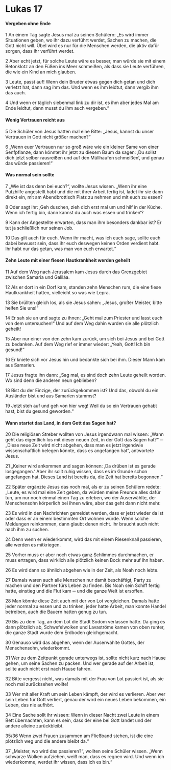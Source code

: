 # Lukas 17

#### Vergeben ohne Ende

1 An einem Tag sagte Jesus mal zu seinen Schülern: „Es wird immer Situationen geben, wo ihr dazu verführt werdet, Sachen zu machen, die Gott nicht will. Übel wird es nur für die Menschen werden, die aktiv dafür sorgen, dass ihr verführt werdet.

2 Aber echt jetzt, für solche Leute wäre es besser, man würde sie mit einem Betonklotz an den Füßen ins Meer schmeißen, als dass sie Leute verführen, die wie ein Kind an mich glauben.

3 Leute, passt auf! Wenn dein Bruder etwas gegen dich getan und dich verletzt hat, dann sag ihm das. Und wenn es ihm leidtut, dann vergib ihm das auch.

4 Und wenn er täglich siebenmal link zu dir ist, es ihm aber jedes Mal am Ende leidtut, dann musst du ihm auch vergeben.“

#### Wenig Vertrauen reicht aus

5 Die Schüler von Jesus hatten mal eine Bitte: „Jesus, kannst du unser Vertrauen in Gott nicht größer machen?“

6 „Wenn euer Vertrauen nur so groß wäre wie ein kleiner Same von einer Senfpflanze, dann könntet ihr jetzt zu diesem Baum da sagen: ‚Du sollst dich jetzt selber rausreißen und auf den Müllhaufen schmeißen‘, und genau das würde passieren!“

#### Was normal sein sollte

7 „Wie ist das denn bei euch?“, wollte Jesus wissen. „Wenn ihr eine Putzhilfe angestellt habt und die mit ihrer Arbeit fertig ist, ladet ihr sie dann direkt ein, mit am Abendbrottisch Platz zu nehmen und mit euch zu essen?

8 Oder sagt ihr: ‚Geh duschen, zieh dich erst mal um und hilf in der Küche. Wenn ich fertig bin, dann kannst du auch was essen und trinken‘?

9 Kann der Angestellte erwarten, dass man ihm besonders dankbar ist? Er tut ja schließlich nur seinen Job.

10 Das gilt auch für euch. Wenn ihr macht, was ich euch sage, sollte euch dabei bewusst sein, dass ihr euch deswegen keinen Orden verdient habt. Ihr habt nur das getan, was man von euch erwartet.“

#### Zehn Leute mit einer fiesen Hautkrankheit werden geheilt

11 Auf dem Weg nach Jerusalem kam Jesus durch das Grenzgebiet zwischen Samaria und Galiläa.

12 Als er dort in ein Dorf kam, standen zehn Menschen rum, die eine fiese Hautkrankheit hatten, vielleicht so was wie Lepra.

13 Sie brüllten gleich los, als sie Jesus sahen: „Jesus, großer Meister, bitte helfen Sie uns!“

14 Er sah sie an und sagte zu ihnen: „Geht mal zum Priester und lasst euch von dem untersuchen!“ Und auf dem Weg dahin wurden sie alle plötzlich geheilt!

15 Aber nur einer von den zehn kam zurück, um sich bei Jesus und bei Gott zu bedanken. Auf dem Weg rief er immer wieder: „Yeah, Gott! Ich bin gesund!“

16 Er kniete sich vor Jesus hin und bedankte sich bei ihm. Dieser Mann kam aus Samarien.

17 Jesus fragte ihn dann: „Sag mal, es sind doch zehn Leute geheilt worden. Wo sind denn die anderen neun geblieben?

18 Bist du der Einzige, der zurückgekommen ist? Und das, obwohl du ein Ausländer bist und aus Samarien stammst?

19 Jetzt steh auf und geh von hier weg! Weil du so ein Vertrauen gehabt hast, bist du gesund geworden.“

#### Wann startet das Land, in dem Gott das Sagen hat?

20 Die religiösen Streber wollten von Jesus irgendwann mal wissen: „Wann geht das eigentlich los mit dieser neuen Zeit, in der Gott das Sagen hat?“ ─ „Diese neue Zeit wird nicht abgehen, dass man es jetzt irgendwie wissenschaftlich belegen könnte, dass es angefangen hat“, antwortete Jesus.

21 „Keiner wird ankommen und sagen können: ‚Da drüben ist es gerade losgegangen.‘ Aber ihr sollt ruhig wissen, dass es im Grunde schon angefangen hat. Dieses Land ist bereits da, die Zeit hat bereits begonnen.“

22 Später ergänzte Jesus das noch mal, als er zu seinen Schülern redete: „Leute, es wird mal eine Zeit geben, da würden meine Freunde alles dafür tun, um nur noch einmal einen Tag zu erleben, wo der Auserwählte, der Menschensohn körperlich bei ihnen wäre, aber das geht dann nicht mehr.

23 Es wird in den Nachrichten gemeldet werden, dass er jetzt wieder da ist oder dass er an einem bestimmten Ort wohnen würde. Wenn solche Meldungen reinkommen, dann glaubt denen nicht. Ihr braucht auch nicht nach ihm zu suchen.

24 Denn wenn er wiederkommt, wird das mit einem Riesenknall passieren, alle werden es mitkriegen.

25 Vorher muss er aber noch etwas ganz Schlimmes durchmachen, er muss ertragen, dass wirklich alle plötzlich keinen Bock mehr auf ihn haben.

26 Es wird dann so ähnlich abgehen wie in der Zeit, als Noah noch lebte.

27 Damals waren auch alle Menschen nur damit beschäftigt, Party zu machen und den Partner fürs Leben zu finden. Bis Noah sein Schiff fertig hatte, einstieg und die Flut kam ─ und die ganze Welt ist ersoffen.

28 Man könnte diese Zeit auch mit der von Lot vergleichen. Damals hatte jeder normal zu essen und zu trinken, jeder hatte Arbeit, man konnte Handel betreiben, auch die Bauern hatten genug zu tun.

29 Bis zu dem Tag, an dem Lot die Stadt Sodom verlassen hatte. Da ging es dann plötzlich ab, Schwefelwolken und Lavaströme kamen von oben runter, die ganze Stadt wurde dem Erdboden gleichgemacht.

30 Genauso wird das abgehen, wenn der Auserwählte Gottes, der Menschensohn, wiederkommt.

31 Wer zu dem Zeitpunkt gerade unterwegs ist, sollte nicht kurz nach Hause gehen, um seine Sachen zu packen. Und wer gerade auf der Arbeit ist, sollte auch nicht erst nach Hause fahren.

32 Bitte vergesst nicht, was damals mit der Frau von Lot passiert ist, als sie noch mal zurücksehen wollte!

33 Wer mit aller Kraft um sein Leben kämpft, der wird es verlieren. Aber wer sein Leben für Gott verliert, genau der wird ein neues Leben bekommen, ein Leben, das nie aufhört.

34 Eine Sache sollt ihr wissen: Wenn in dieser Nacht zwei Leute in einem Bett übernachten, kann es sein, dass der eine bei Gott landet und der andere alleine zurückbleibt.

35/36 Wenn zwei Frauen zusammen am Fließband stehen, ist die eine plötzlich weg und die andere bleibt da.“

37 „Meister, wo wird das passieren?“, wollten seine Schüler wissen. „Wenn schwarze Wolken aufziehen, weiß man, dass es regnen wird. Und wenn ich wiederkomme, werdet ihr wissen, dass ich es bin.“

